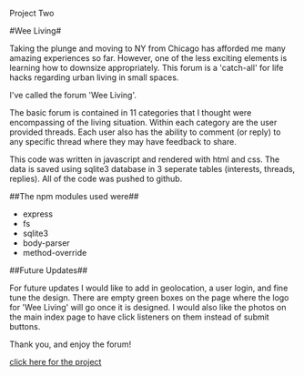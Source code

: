 Project Two

#Wee Living#

Taking the plunge and moving to NY from Chicago has afforded me many amazing experiences so far. However, one of the less exciting elements is learning how to downsize appropriately. This forum is a 'catch-all' for life hacks regarding urban living in small spaces.

I've called the forum 'Wee Living'.

The basic forum is contained in 11 categories that I thought were encompassing of the living situation. Within each category are the user provided threads. Each user also has the ability to comment (or reply) to any specific thread where they may have feedback to share.

This code was written in javascript and rendered with html and css. The data is saved using sqlite3 database in 3 seperate tables (interests, threads, replies). All of the code was pushed to github.

##The npm modules used were##
* express
* fs
* sqlite3
* body-parser
* method-override

##Future Updates##

For future updates I would like to add in geolocation, a user login, and fine tune the design. There are empty green boxes on the page where the logo for 'Wee Living' will go once it is designed. I would also like the photos on the main index page to have click listeners on them instead of submit buttons.

Thank you, and enjoy the forum!

<a href = "localhost:2001">click here for the project</a>
